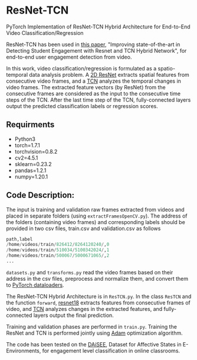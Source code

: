 # ResNet-TCN

PyTorch Implementation of ResNet-TCN Hybrid Architecture for End-to-End Video Classification/Regression

ResNet-TCN has been used in [this paper](https://arxiv.org/submit/3708649), "Improving state-of-the-art in Detecting Student Engagement with Resnet and TCN Hybrid Network", for end-to-end user engagement detection from video.

In this work, video classification/regression is formulated as a spatio-temporal data analysis problem. A [2D ResNet](https://pytorch.org/vision/0.8/models.html#torchvision.models.resnet18) extracts spatial features from consecutive video frames, and a [TCN](https://github.com/locuslab/TCN) analyzes the temporal changes in video frames. The extracted feature vectors (by ResNet) from the consecutive frames are considered as the input to the consecutive time steps of the TCN. After the last time step of the TCN, fully-connected layers output the predicted classification labels or regression scores.


## Requirments
* Python3
* torch=1.7.1
* torchvision=0.8.2
* cv2=4.5.1
* sklearn=0.23.2
* pandas=1.2.1
* numpy=1.20.1


## Code Description:

The input is training and validation raw frames extracted from videos and placed in separate folders (using `extractFramesOpenCV.py`). The address of the folders (containing video frames) and corresponding labels should be provided in two csv files, train.csv and validation.csv as follows
 
```python
path,label
/home/videos/train/826412/8264120240/,0
/home/videos/train/510034/5100342024/,1
/home/videos/train/500067/5000671065/,2
...
```

`datasets.py` and `transforms.py` read the video frames based on their address in the csv files, preprocess and normalize them, and convert them to [PyTorch dataloaders](https://pytorch.org/docs/stable/data.html#torch.utils.data.DataLoader).

The ResNet-TCN Hybrid Architecture is in `ResTCN.py`. In the class `ResTCN` and the function `forward`, [resnet18](https://pytorch.org/vision/0.8/models.html#torchvision.models.resnet18) extracts features from consecutive frames of video, and [TCN](https://github.com/locuslab/TCN) analyzes changes in the extracted features, and fully-connected layers output the final prediction.

Training and validation phases are performed in `train.py`. Training the ResNet and TCN is performed jointly using [Adam](https://pytorch.org/docs/stable/optim.html) optimization algorithm.

The code has been tested on the [DAiSEE](https://iith.ac.in/~daisee-dataset/), Dataset for Affective States in E-Environments, for engagement level classification in online classrooms.




